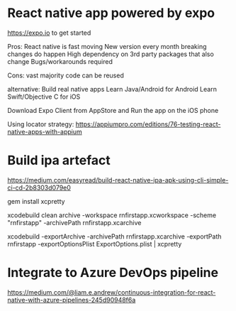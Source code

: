# React native app powered by expo 

https://expo.io to get started

Pros:
React native is fast moving
New version every month
breaking changes do happen
High dependency on 3rd party packages that also change
Bugs/workarounds required

Cons:
vast majority code can be reused

alternative:
Build real native apps
Learn Java/Android for Android
Learn Swift/Objective C for iOS

Download Expo Client from AppStore
and Run the app on the iOS phone

Using locator strategy:
https://appiumpro.com/editions/76-testing-react-native-apps-with-appium

# Build ipa artefact
https://medium.com/easyread/build-react-native-ipa-apk-using-cli-simple-ci-cd-2b8303d079e0

gem install xcpretty

xcodebuild clean archive -workspace rnfirstapp.xcworkspace -scheme "rnfirstapp" -archivePath rnfirstapp.xcarchive
     
xcodebuild -exportArchive -archivePath rnfirstapp.xcarchive -exportPath rnfirstapp -exportOptionsPlist ExportOptions.plist | xcpretty

# Integrate to Azure DevOps pipeline
https://medium.com/@liam.e.andrew/continuous-integration-for-react-native-with-azure-pipelines-245d90948f6a